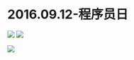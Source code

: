 # 2016.09.12-程序员日
![](https://bilicoverimg.github.io/2016/2016.09.12-程序员日.jpg)
![](https://bilicoverimg.github.io/2016/2016.09.12-程序员日(平板截图).png)

![](https://bilicover2016.github.io/2016.09.12.jpg)